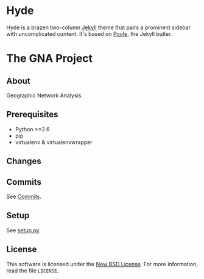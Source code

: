 # Hyde

Hyde is a brazen two-column [Jekyll](http://jekyllrb.com) theme that pairs a prominent sidebar with uncomplicated content. It's based on [Poole](http://getpoole.com), the Jekyll butler.

# The GNA Project #

## About ##

Geographic Network Analysis.

## Prerequisites ##

- Python >=2.6
- pip
- virtualenv & virtualenvwrapper

## Changes ##

## Commits ##

See [Commits](https://github.com/joaoponceleao/GNA/commits/master).

## Setup ##

See [setup.py](https://github.com/joaoponceleao/GNA/blob/master/setup.py)


License
-------
This software is licensed under the [New BSD License][BSD]. For more
information, read the file ``LICENSE``.

[BSD]: http://opensource.org/licenses/BSD-3-Clause
